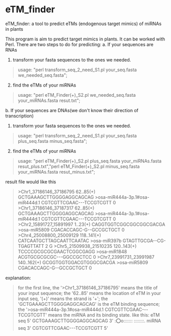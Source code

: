 # eTM_finder
eTM_finder: a tool to predict eTMs (endogenous target mimics) of miRNAs in plants

This program is aim to predict target mimics in plants. It can be worked with Perl.
There are two steps to do for predicting:
a. If your sequences are RNAs
1) transform your fasta sequences to the ones we needed.
>usage: "perl transform_seq_2_need_S1.pl your_seq.fasta we_needed_seq.fasta";

2) find the eTMs of your miRNAs
>usage: "perl eTM_Finder(+)_S2.pl we_needed_seq.fasta your_miRNAs.fasta resut.txt";


b. If your sequences are DNAs(we don't know their direction of transcription)
1) transform your fasta sequences to the ones we needed.
>usage: "perl transform_seq_2_need_S1.pl your_seq.fasta plus_seq.fasta minus_seq.fasta";

2) find the eTMs of your miRNAs
>usage: "perl eTM_Finder(+)_S2.pl plus_seq.fasta your_miRNAs.fasta resut_plus.txt","perl eTM_Finder(+)_S2.pl minus_seq.fasta your_miRNAs.fasta resut_minus.txt";

result file would like this
>\>Chr1_37186146_37186795	62..85(+)	GCTGAAAGCTTGGGGAGGCAGCAG	>osa-miR444a-3p.1#osa-miR444d.1	CGTCGTTCGAAC---TCCGTCGTT	0
>\>Chr1_37186146_37187317	62..85(+)	GCTGAAAGCTTGGGGAGGCAGCAG	>osa-miR444a-3p.1#osa-miR444d.1	CGTCGTTCGAAC---TCCGTCGTT	0
>\>Chr2_15891727_15891997	1..23(+)	CAGGTGGTCGGCGGCGGCGACGA	>osa-miR5809	CGACACCAGC-G--GCCGCTGCT	0
>\>Chr4_25008800_25009129	118..141(+)	CATCAATGCTTAGCAATTCAATAC	>osa-miR397b	GTAGTTGCGA--CG-TGAGTTATT	2 G
>\>Chr5_21509938_21510235	120..143(+)	TCCCCGCGCGCGAACTCGGCGAGG	>osa-miR1848	ACGTGCGCGCGC---GGCCGCTCC	0
>\>Chr7_23991731_23991987	140..162(+)	GCGGTGGTGGACGTGGGCGACGA	>osa-miR5809	CGACACCAGC-G--GCCGCTGCT	0

explanation:
>for the first line, the '>Chr1_37186146_37186795' means the title of your input sequence;
 										the '62..85' means the location of eTM in your input seq, '(+)' means the strand is '+';
 										the 'GCTGAAAGCTTGGGGAGGCAGCAG' is the eTM binding sequence;
 										the '>osa-miR444a-3p.1#osa-miR444d.1	CGTCGTTCGAAC---TCCGTCGTT' means the miRNA and its binding state.
 										like this:
 										eTM seq 5' GCTGAAAGCTTGGGGAGGCAGCAG 3'
 										           ::o:o:::::::   ::::::::.
 									miRNA seq 3' CGTCGTTCGAAC---TCCGTCGTT 5' 

